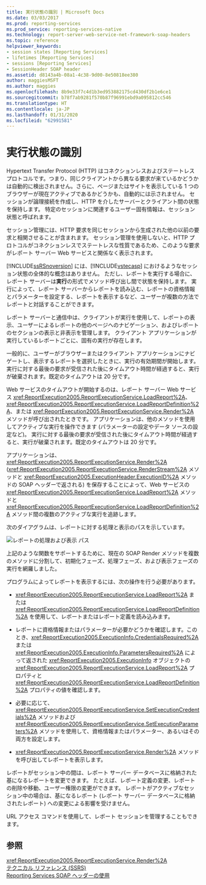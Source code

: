 ```yaml
---
title: 実行状態の識別 | Microsoft Docs
ms.date: 03/03/2017
ms.prod: reporting-services
ms.prod_service: reporting-services-native
ms.technology: report-server-web-service-net-framework-soap-headers
ms.topic: reference
helpviewer_keywords:
- session states [Reporting Services]
- lifetimes [Reporting Services]
- sessions [Reporting Services]
- SessionHeader SOAP header
ms.assetid: d8143a4b-08a1-4c38-9d00-8e50818ee380
author: maggiesMSFT
ms.author: maggies
ms.openlocfilehash: 8b9e33f7c4d1b3ed953882175cd430df2b1e6ce1
ms.sourcegitcommit: b78f7ab9281f570b87f96991ebd9a095812cc546
ms.translationtype: HT
ms.contentlocale: ja-JP
ms.lasthandoff: 01/31/2020
ms.locfileid: "62991581"
---
```

# <a name="identifying-execution-state"></a>実行状態の識別
  Hypertext Transfer Protocol (HTTP) はコネクションレスおよびステートレス プロトコルです。つまり、同じクライアントから異なる要求が来ているかどうかは自動的に検出されません。さらに、ページまたはサイトを表示している 1 つのブラウザーが現在アクティブであるかどうかも、自動的には示されません。 セッションが論理接続を作成し、HTTP を介したサーバーとクライアント間の状態を保持します。 特定のセッションに関連するユーザー固有情報は、セッション状態と呼ばれます。  
  
 セッション管理には、HTTP 要求を同じセッションから生成された他の以前の要求と相関させることが含まれます。 セッション管理を使用しないと、HTTP プロトコルがコネクションレスでステートレスな性質であるため、このような要求がレポート サーバー Web サービスと関係なく表示されます。  
  
 [!INCLUDE[ssRSnoversion](../../includes/ssrsnoversion-md.md)] には、[!INCLUDE[vstecasp](../../includes/vstecasp-md.md)] におけるようなセッション状態の全体的な概念はありません。 ただし、レポートを実行する場合に、レポート サーバーは**実行**の形式でメソッド呼び出し間で状態を保持します。 実行によって、レポート サーバーからレポートを読み込む、レポートの資格情報とパラメーターを設定する、レポートを表示するなど、ユーザーが複数の方法でレポートと対話することができます。  
  
 レポート サーバーと通信中は、クライアントが実行を使用して、レポートの表示、ユーザーによるレポートの他のページへのナビゲーション、およびレポートのセクションの表示と非表示を管理します。 クライアント アプリケーションが実行しているレポートごとに、固有の実行が存在します。  
  
 一般的に、ユーザーがブラウザーまたはクライアント アプリケーションにナビゲートし、表示するレポートを選択したときに、実行の有効期間が開始します。 実行に対する最後の要求が受信された後にタイムアウト時間が経過すると、実行が破棄されます。既定のタイムアウトは 20 分です。  
  
 Web サービスのタイムアウトが開始するのは、レポート サーバー Web サービス <xref:ReportExecution2005.ReportExecutionService.LoadReport%2A>、<xref:ReportExecution2005.ReportExecutionService.LoadReportDefinition%2A>、または <xref:ReportExecution2005.ReportExecutionService.Render%2A> メソッドが呼び出されたときです。 アプリケーションは、他のメソッドを使用してアクティブな実行を操作できます (パラメーターの設定やデータ ソースの設定など)。 実行に対する最後の要求が受信された後にタイムアウト時間が経過すると、実行が破棄されます。既定のタイムアウトは 20 分です。  
  
 アプリケーションは、<xref:ReportExecution2005.ReportExecutionService.Render%2A> (<xref:ReportExecution2005.ReportExecutionService.RenderStream%2A> メソッドと <xref:ReportExecution2005.ExecutionHeader.ExecutionID%2A> メソッドの SOAP ヘッダーで返される) を保存することによって、Web サービスの <xref:ReportExecution2005.ReportExecutionService.LoadReport%2A> メソッドと <xref:ReportExecution2005.ReportExecutionService.LoadReportDefinition%2A> メソッド間の複数のアクティブな実行を追跡します。  
  
 次のダイアグラムは、レポートに対する処理と表示のパスを示しています。  
  
 ![レポートの処理および表示 パス](../../reporting-services/report-server-web-service-net-framework-soap-headers/media/rs-render-process-diagram.gif "レポートの処理および表示パス")  
  
 上記のような関数をサポートするために、現在の SOAP Render メソッドを複数のメソッドに分割して、初期化フェーズ、処理フェーズ、および表示フェーズの実行を網羅しました。  
  
 プログラムによってレポートを表示するには、次の操作を行う必要があります。  
  
-   <xref:ReportExecution2005.ReportExecutionService.LoadReport%2A> または <xref:ReportExecution2005.ReportExecutionService.LoadReportDefinition%2A> を使用して、レポートまたはレポート定義を読み込みます。  
  
-   レポートに資格情報またはパラメーターが必要かどうかを確認します。このとき、<xref:ReportExecution2005.ExecutionInfo.CredentialsRequired%2A> または <xref:ReportExecution2005.ExecutionInfo.ParametersRequired%2A> によって返された <xref:ReportExecution2005.ExecutionInfo> オブジェクトの <xref:ReportExecution2005.ReportExecutionService.LoadReport%2A> プロパティと <xref:ReportExecution2005.ReportExecutionService.LoadReportDefinition%2A> プロパティの値を確認します。  
  
-   必要に応じて、<xref:ReportExecution2005.ReportExecutionService.SetExecutionCredentials%2A> メソッドおよび <xref:ReportExecution2005.ReportExecutionService.SetExecutionParameters%2A> メソッドを使用して、資格情報またはパラメーター、あるいはその両方を設定します。  
  
-   <xref:ReportExecution2005.ReportExecutionService.Render%2A> メソッドを呼び出してレポートを表示します。  
  
 レポートがセッション中の間は、レポート サーバー データベースに格納された基になるレポートを変更できます。 たとえば、レポート定義の変更、レポートの削除や移動、ユーザー権限の変更ができます。 レポートがアクティブなセッション中の場合は、基になるレポート (レポート サーバー データベースに格納されたレポート) への変更による影響を受けません。  
  
 URL アクセス コマンドを使用して、レポート セッションを管理することもできます。  
  
## <a name="see-also"></a>参照  
 <xref:ReportExecution2005.ReportExecutionService.Render%2A>   
 [テクニカル リファレンス (SSRS)](../../reporting-services/technical-reference-ssrs.md)   
 [Reporting Services SOAP ヘッダーの使用](../../reporting-services/report-server-web-service-net-framework-soap-headers/using-reporting-services-soap-headers.md)  
  
  
